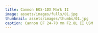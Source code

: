 ```yaml
---
title: Cannon EOS-1DX Mark II
image: assets/images/fulls/01.jpg
thumbnail: assets/images/thumbs/01.jpg
caption: Cannon EF 24-70 mm F2.8L II USM
---
```

